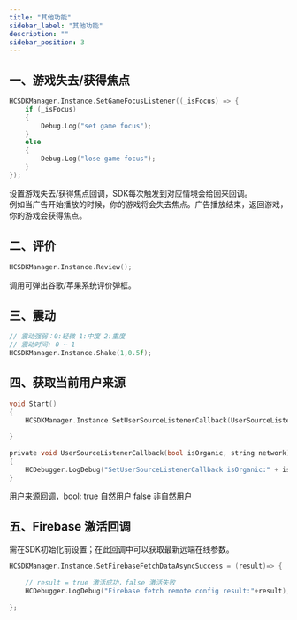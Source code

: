 ```yaml
---
title: "其他功能"
sidebar_label: "其他功能"
description: ""
sidebar_position: 3
---
```


## 一、游戏失去/获得焦点
```c
HCSDKManager.Instance.SetGameFocusListener((_isFocus) => {
    if (_isFocus)
    {
        Debug.Log("set game focus");
    }
    else
    {
        Debug.Log("lose game focus");
    }
});
```
设置游戏失去/获得焦点回调，SDK每次触发到对应情境会给回来回调。<br/>
例如当广告开始播放的时候，你的游戏将会失去焦点。广告播放结束，返回游戏，你的游戏会获得焦点。

## 二、评价

```c
HCSDKManager.Instance.Review();
```
调用可弹出谷歌/苹果系统评价弹框。

## 三、震动
```c
// 震动强弱：0:轻微 1:中度 2:重度
// 震动时间: 0 ~ 1
HCSDKManager.Instance.Shake(1,0.5f);
```

## 四、获取当前用户来源
```c
void Start()
{
    HCSDKManager.Instance.SetUserSourceListenerCallback(UserSourceListenerCallback);
    
}
    
private void UserSourceListenerCallback(bool isOrganic, string network)
{
    HCDebugger.LogDebug("SetUserSourceListenerCallback isOrganic:" + isOrganic + "network:" + network);
}
```
用户来源回调，bool: true 自然用户 false 非自然用户

## 五、Firebase 激活回调

需在SDK初始化前设置；在此回调中可以获取最新远端在线参数。

```c
HCSDKManager.Instance.SetFirebaseFetchDataAsyncSuccess = (result)=> {
    
    // result = true 激活成功，false 激活失败
    HCDebugger.LogDebug("Firebase fetch remote config result:"+result);
    
};
```
